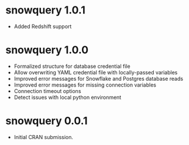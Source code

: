 # snowquery 1.0.1

* Added Redshift support

# snowquery 1.0.0

* Formalized structure for database credential file
* Allow overwriting YAML credential file with locally-passed variables
* Improved error messages for Snowflake and Postgres database reads
* Improved error messages for missing connection variables
* Connection timeout options
* Detect issues with local python environment

# snowquery 0.0.1

* Initial CRAN submission.
